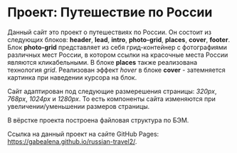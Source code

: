 # Проект: Путешествие по России

Данный сайт это проект о путешествиях по России. Он состоит из следующих блоков: **header**,  **lead**, **intro**, **photo-grid**, **places**, **cover**, **footer**. Блок **photo-grid** представляет из себя  грид-контейнер с фотографиями различных мест России, в котором ссылки на красочные места  России являются кликабельными. В блоке **places** также реализована технология *grid*. Реализован эффект *hover* в блоке **cover** - затемняется картинка при наведении курсора на блок. 

Сайт адаптирован под следующие размерешения страницы: *320px*, *768px*, *1024px* и *1280px*. То есть компоненты сайта изменяются при увеличении/уменьшении размеров страницы. 

В вёрстке проекта построена файловая структура по БЭМ.

Ссылка на данный проект на сайте GitHub Pages: https://gabealena.github.io/russian-travel2/.